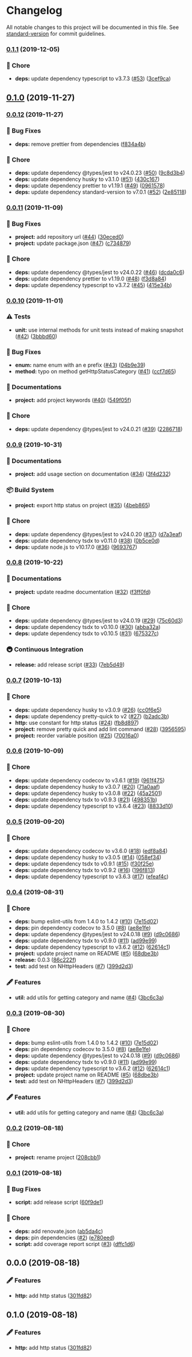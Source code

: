 # Changelog

All notable changes to this project will be documented in this file. See [standard-version](https://github.com/conventional-changelog/standard-version) for commit guidelines.

### [0.1.1](https://github.com/arnaud-zg/http-response-status/compare/v0.1.0...v0.1.1) (2019-12-05)


### 🔧 Chore

* **deps:** update dependency typescript to v3.7.3 ([#53](https://github.com/arnaud-zg/http-response-status/issues/53)) ([3cef9ca](https://github.com/arnaud-zg/http-response-status/commit/3cef9ca569974885a9113d25288b6deced05978b))

## [0.1.0](https://github.com/arnaud-zg/http-response-status/compare/v0.0.12...v0.1.0) (2019-11-27)

### [0.0.12](https://github.com/arnaud-zg/http-response-status/compare/v0.0.11...v0.0.12) (2019-11-27)


### 🐛 Bug Fixes

* **deps:** remove prettier from dependencies ([f834a4b](https://github.com/arnaud-zg/http-response-status/commit/f834a4bce61dfb51a67535e8aa17a5e2b1164be6))


### 🔧 Chore

* **deps:** update dependency @types/jest to v24.0.23 ([#50](https://github.com/arnaud-zg/http-response-status/issues/50)) ([9c8d3b4](https://github.com/arnaud-zg/http-response-status/commit/9c8d3b4f9e1c8ad73c66a94622c65fc455c6da85))
* **deps:** update dependency husky to v3.1.0 ([#51](https://github.com/arnaud-zg/http-response-status/issues/51)) ([430c167](https://github.com/arnaud-zg/http-response-status/commit/430c1679a0f16956a5bf3a863e17eb3edb404088))
* **deps:** update dependency prettier to v1.19.1 ([#49](https://github.com/arnaud-zg/http-response-status/issues/49)) ([0961578](https://github.com/arnaud-zg/http-response-status/commit/09615782ca21cbc25dc6ed68e9ee5d07a5b3e059))
* **deps:** update dependency standard-version to v7.0.1 ([#52](https://github.com/arnaud-zg/http-response-status/issues/52)) ([2e85118](https://github.com/arnaud-zg/http-response-status/commit/2e851180337712d08f7adc8031ff13d252a26a0c))

### [0.0.11](https://github.com/arnaud-zg/http-response-status/compare/v0.0.10...v0.0.11) (2019-11-09)


### 🐛 Bug Fixes

* **project:** add repository url ([#44](https://github.com/arnaud-zg/http-response-status/issues/44)) ([30eced0](https://github.com/arnaud-zg/http-response-status/commit/30eced0))
* **project:** update package.json ([#47](https://github.com/arnaud-zg/http-response-status/issues/47)) ([c734879](https://github.com/arnaud-zg/http-response-status/commit/c734879))


### 🔧 Chore

* **deps:** update dependency @types/jest to v24.0.22 ([#46](https://github.com/arnaud-zg/http-response-status/issues/46)) ([dcda0c6](https://github.com/arnaud-zg/http-response-status/commit/dcda0c6))
* **deps:** update dependency prettier to v1.19.0 ([#48](https://github.com/arnaud-zg/http-response-status/issues/48)) ([f3d8a84](https://github.com/arnaud-zg/http-response-status/commit/f3d8a84))
* **deps:** update dependency typescript to v3.7.2 ([#45](https://github.com/arnaud-zg/http-response-status/issues/45)) ([415e34b](https://github.com/arnaud-zg/http-response-status/commit/415e34b))

### [0.0.10](https://github.com/arnaud-zg/http-status/compare/v0.0.9...v0.0.10) (2019-11-01)


### ⚠️ Tests

* **unit:** use internal methods for unit tests instead of making snapshot ([#42](https://github.com/arnaud-zg/http-status/issues/42)) ([3bbbd60](https://github.com/arnaud-zg/http-status/commit/3bbbd60))


### 🐛 Bug Fixes

* **enum:** name enum with an e prefix ([#43](https://github.com/arnaud-zg/http-status/issues/43)) ([04b9e39](https://github.com/arnaud-zg/http-status/commit/04b9e39))
* **method:** typo on method getHttpStatusCategory ([#41](https://github.com/arnaud-zg/http-status/issues/41)) ([ccf7d65](https://github.com/arnaud-zg/http-status/commit/ccf7d65))


### 📖 Documentations

* **project:** add project keywords ([#40](https://github.com/arnaud-zg/http-status/issues/40)) ([549f05f](https://github.com/arnaud-zg/http-status/commit/549f05f))


### 🔧 Chore

* **deps:** update dependency @types/jest to v24.0.21 ([#39](https://github.com/arnaud-zg/http-status/issues/39)) ([2286718](https://github.com/arnaud-zg/http-status/commit/2286718))

### [0.0.9](https://github.com/arnaud-zg/http-status/compare/v0.0.8...v0.0.9) (2019-10-31)


### 📖 Documentations

* **project:** add usage section on documentation ([#34](https://github.com/arnaud-zg/http-status/issues/34)) ([3f4d232](https://github.com/arnaud-zg/http-status/commit/3f4d232))


### 📦 Build System

* **project:** export http status on project ([#35](https://github.com/arnaud-zg/http-status/issues/35)) ([4beb865](https://github.com/arnaud-zg/http-status/commit/4beb865))


### 🔧 Chore

* **deps:** update dependency @types/jest to v24.0.20 ([#37](https://github.com/arnaud-zg/http-status/issues/37)) ([d7a3eaf](https://github.com/arnaud-zg/http-status/commit/d7a3eaf))
* **deps:** update dependency tsdx to v0.11.0 ([#38](https://github.com/arnaud-zg/http-status/issues/38)) ([0b5ce0d](https://github.com/arnaud-zg/http-status/commit/0b5ce0d))
* **deps:** update node.js to v10.17.0 ([#36](https://github.com/arnaud-zg/http-status/issues/36)) ([9693767](https://github.com/arnaud-zg/http-status/commit/9693767))

### [0.0.8](https://github.com/arnaud-zg/http-status/compare/v0.0.7...v0.0.8) (2019-10-22)


### 📖 Documentations

* **project:** update readme documentation ([#32](https://github.com/arnaud-zg/http-status/issues/32)) ([f3ff0fd](https://github.com/arnaud-zg/http-status/commit/f3ff0fd))


### 🔧 Chore

* **deps:** update dependency @types/jest to v24.0.19 ([#29](https://github.com/arnaud-zg/http-status/issues/29)) ([75c60d3](https://github.com/arnaud-zg/http-status/commit/75c60d3))
* **deps:** update dependency tsdx to v0.10.0 ([#30](https://github.com/arnaud-zg/http-status/issues/30)) ([abba32a](https://github.com/arnaud-zg/http-status/commit/abba32a))
* **deps:** update dependency tsdx to v0.10.5 ([#31](https://github.com/arnaud-zg/http-status/issues/31)) ([675327c](https://github.com/arnaud-zg/http-status/commit/675327c))


### 🚇 Continuous Integration

* **release:** add release script ([#33](https://github.com/arnaud-zg/http-status/issues/33)) ([7eb5d49](https://github.com/arnaud-zg/http-status/commit/7eb5d49))

### [0.0.7](https://github.com/arnaud-zg/http-status/compare/v0.0.6...v0.0.7) (2019-10-13)


### 🔧 Chore

* **deps:** update dependency husky to v3.0.9 ([#26](https://github.com/arnaud-zg/http-status/issues/26)) ([cc0f6e5](https://github.com/arnaud-zg/http-status/commit/cc0f6e5))
* **deps:** update dependency pretty-quick to v2 ([#27](https://github.com/arnaud-zg/http-status/issues/27)) ([b2adc3b](https://github.com/arnaud-zg/http-status/commit/b2adc3b))
* **http:** use constant for http status ([#24](https://github.com/arnaud-zg/http-status/issues/24)) ([fb8d897](https://github.com/arnaud-zg/http-status/commit/fb8d897))
* **project:** remove pretty quick and add lint command ([#28](https://github.com/arnaud-zg/http-status/issues/28)) ([3956595](https://github.com/arnaud-zg/http-status/commit/3956595))
* **project:** reorder variable position ([#25](https://github.com/arnaud-zg/http-status/issues/25)) ([70016a0](https://github.com/arnaud-zg/http-status/commit/70016a0))

### [0.0.6](https://github.com/arnaud-zg/http-status/compare/v0.0.5...v0.0.6) (2019-10-09)

### 🔧 Chore

- **deps:** update dependency codecov to v3.6.1 ([#19](https://github.com/arnaud-zg/http-status/issues/19)) ([961f475](https://github.com/arnaud-zg/http-status/commit/961f475))
- **deps:** update dependency husky to v3.0.7 ([#20](https://github.com/arnaud-zg/http-status/issues/20)) ([71a0aaf](https://github.com/arnaud-zg/http-status/commit/71a0aaf))
- **deps:** update dependency husky to v3.0.8 ([#22](https://github.com/arnaud-zg/http-status/issues/22)) ([45a2501](https://github.com/arnaud-zg/http-status/commit/45a2501))
- **deps:** update dependency tsdx to v0.9.3 ([#21](https://github.com/arnaud-zg/http-status/issues/21)) ([498351b](https://github.com/arnaud-zg/http-status/commit/498351b))
- **deps:** update dependency typescript to v3.6.4 ([#23](https://github.com/arnaud-zg/http-status/issues/23)) ([8833d10](https://github.com/arnaud-zg/http-status/commit/8833d10))

### [0.0.5](https://github.com/arnaud-zg/http-status/compare/v0.0.4...v0.0.5) (2019-09-20)

### 🔧 Chore

- **deps:** update dependency codecov to v3.6.0 ([#18](https://github.com/arnaud-zg/http-status/issues/18)) ([edf8a84](https://github.com/arnaud-zg/http-status/commit/edf8a84))
- **deps:** update dependency husky to v3.0.5 ([#14](https://github.com/arnaud-zg/http-status/issues/14)) ([058ef34](https://github.com/arnaud-zg/http-status/commit/058ef34))
- **deps:** update dependency tsdx to v0.9.1 ([#15](https://github.com/arnaud-zg/http-status/issues/15)) ([f30f25e](https://github.com/arnaud-zg/http-status/commit/f30f25e))
- **deps:** update dependency tsdx to v0.9.2 ([#16](https://github.com/arnaud-zg/http-status/issues/16)) ([196f813](https://github.com/arnaud-zg/http-status/commit/196f813))
- **deps:** update dependency typescript to v3.6.3 ([#17](https://github.com/arnaud-zg/http-status/issues/17)) ([efeaf4c](https://github.com/arnaud-zg/http-status/commit/efeaf4c))

### [0.0.4](https://github.com/arnaud-zg/http-status/compare/v0.0.2...v0.0.4) (2019-08-31)

### 🔧 Chore

- **deps:** bump eslint-utils from 1.4.0 to 1.4.2 ([#10](https://github.com/arnaud-zg/http-status/issues/10)) ([7e15d02](https://github.com/arnaud-zg/http-status/commit/7e15d02))
- **deps:** pin dependency codecov to 3.5.0 ([#8](https://github.com/arnaud-zg/http-status/issues/8)) ([ae8e1fe](https://github.com/arnaud-zg/http-status/commit/ae8e1fe))
- **deps:** update dependency @types/jest to v24.0.18 ([#9](https://github.com/arnaud-zg/http-status/issues/9)) ([d9c0686](https://github.com/arnaud-zg/http-status/commit/d9c0686))
- **deps:** update dependency tsdx to v0.9.0 ([#11](https://github.com/arnaud-zg/http-status/issues/11)) ([ad99e99](https://github.com/arnaud-zg/http-status/commit/ad99e99))
- **deps:** update dependency typescript to v3.6.2 ([#12](https://github.com/arnaud-zg/http-status/issues/12)) ([62614c1](https://github.com/arnaud-zg/http-status/commit/62614c1))
- **project:** update project name on README ([#5](https://github.com/arnaud-zg/http-status/issues/5)) ([68dbe3b](https://github.com/arnaud-zg/http-status/commit/68dbe3b))
- **release:** 0.0.3 ([86c222f](https://github.com/arnaud-zg/http-status/commit/86c222f))
- **test:** add test on NHttpHeaders ([#7](https://github.com/arnaud-zg/http-status/issues/7)) ([399d2d3](https://github.com/arnaud-zg/http-status/commit/399d2d3))

### 🖋 Features

- **util:** add utils for getting category and name ([#4](https://github.com/arnaud-zg/http-status/issues/4)) ([3bc6c3a](https://github.com/arnaud-zg/http-status/commit/3bc6c3a))

### [0.0.3](https://github.com/arnaud-zg/http-response-status/compare/v0.0.2...v0.0.3) (2019-08-30)

### 🔧 Chore

- **deps:** bump eslint-utils from 1.4.0 to 1.4.2 ([#10](https://github.com/arnaud-zg/http-response-status/issues/10)) ([7e15d02](https://github.com/arnaud-zg/http-response-status/commit/7e15d02))
- **deps:** pin dependency codecov to 3.5.0 ([#8](https://github.com/arnaud-zg/http-response-status/issues/8)) ([ae8e1fe](https://github.com/arnaud-zg/http-response-status/commit/ae8e1fe))
- **deps:** update dependency @types/jest to v24.0.18 ([#9](https://github.com/arnaud-zg/http-response-status/issues/9)) ([d9c0686](https://github.com/arnaud-zg/http-response-status/commit/d9c0686))
- **deps:** update dependency tsdx to v0.9.0 ([#11](https://github.com/arnaud-zg/http-response-status/issues/11)) ([ad99e99](https://github.com/arnaud-zg/http-response-status/commit/ad99e99))
- **deps:** update dependency typescript to v3.6.2 ([#12](https://github.com/arnaud-zg/http-response-status/issues/12)) ([62614c1](https://github.com/arnaud-zg/http-response-status/commit/62614c1))
- **project:** update project name on README ([#5](https://github.com/arnaud-zg/http-response-status/issues/5)) ([68dbe3b](https://github.com/arnaud-zg/http-response-status/commit/68dbe3b))
- **test:** add test on NHttpHeaders ([#7](https://github.com/arnaud-zg/http-response-status/issues/7)) ([399d2d3](https://github.com/arnaud-zg/http-response-status/commit/399d2d3))

### 🖋 Features

- **util:** add utils for getting category and name ([#4](https://github.com/arnaud-zg/http-response-status/issues/4)) ([3bc6c3a](https://github.com/arnaud-zg/http-response-status/commit/3bc6c3a))

### [0.0.2](https://github.com/arnaud-zg/http-status/compare/v0.0.1...v0.0.2) (2019-08-18)

### 🔧 Chore

- **project:** rename project ([208cbb1](https://github.com/arnaud-zg/http-status/commit/208cbb1))

### [0.0.1](https://github.com/arnaud-zg/http-status/compare/v0.0.0...v0.0.1) (2019-08-18)

### 🐛 Bug Fixes

- **script:** add release script ([60f9de1](https://github.com/arnaud-zg/http-status/commit/60f9de1))

### 🔧 Chore

- **deps:** add renovate.json ([ab5da4c](https://github.com/arnaud-zg/http-status/commit/ab5da4c))
- **deps:** pin dependencies ([#2](https://github.com/arnaud-zg/http-status/issues/2)) ([e780eed](https://github.com/arnaud-zg/http-status/commit/e780eed))
- **script:** add coverage report script ([#3](https://github.com/arnaud-zg/http-status/issues/3)) ([dffc1d6](https://github.com/arnaud-zg/http-status/commit/dffc1d6))

## 0.0.0 (2019-08-18)

### 🖋 Features

- **http:** add http status ([301fd82](https://github.com/arnaud-zg/http-status/commit/301fd82))

## 0.1.0 (2019-08-18)

### 🖋 Features

- **http:** add http status ([301fd82](https://github.com/arnaud-zg/http-status/commit/301fd82))
